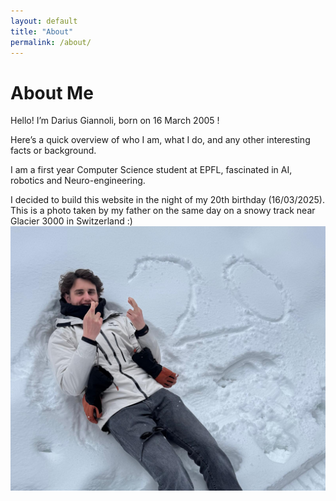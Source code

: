 ```yaml
---
layout: default
title: "About"
permalink: /about/
---
```

# About Me

Hello! I’m Darius Giannoli, born on 16 March 2005 !

Here’s a quick overview of who I am, what I do, and any other interesting facts or background.

I am a first year Computer Science student at EPFL, fascinated in AI, robotics and Neuro-engineering.

I decided to build this website in the night of my 20th birthday (16/03/2025).  
This is a photo taken by my father on the same day on a snowy track near Glacier 3000 in Switzerland :)
![Alt text describing the image](/assets/images/photo1.jpeg)
